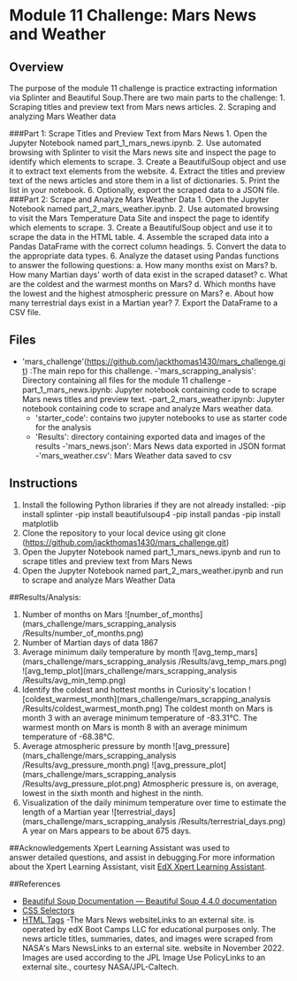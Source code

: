 # Module 11 Challenge: Mars News and Weather 

## Overview

The purpose of the module 11 challenge is practice extracting information via  Splinter and Beautiful Soup.There are two main parts to the challenge: 
    1. Scraping titles and preview text from Mars news articles. 
    2. Scraping and analyzing Mars Weather data 
    
###Part 1: Scrape Titles and Preview Text from Mars News
    1. Open the Jupyter Notebook named part_1_mars_news.ipynb.
    2. Use automated browsing with Splinter to visit the Mars news site and inspect the page to identify which elements to scrape.
    3. Create a BeautifulSoup object and use it to extract text elements from the website.
    4. Extract the titles and preview text of the news articles and store them in a list of dictionaries.
    5. Print the list in your notebook.
    6. Optionally, export the scraped data to a JSON file.
###Part 2: Scrape and Analyze Mars Weather Data
    1. Open the Jupyter Notebook named part_2_mars_weather.ipynb.
    2. Use automated browsing to visit the Mars Temperature Data Site and inspect the page to identify which elements to scrape.
    3. Create a BeautifulSoup object and use it to scrape the data in the HTML table.
    4. Assemble the scraped data into a Pandas DataFrame with the correct column headings.
    5. Convert the data to the appropriate data types.
    6. Analyze the dataset using Pandas functions to answer the following questions:
        a. How many months exist on Mars?
        b. How many Martian days' worth of data exist in the scraped dataset?
        c. What are the coldest and the warmest months on Mars?
        d. Which months have the lowest and the highest atmospheric pressure on Mars?
        e. About how many terrestrial days exist in a Martian year?
   7. Export the DataFrame to a CSV file.

## Files
- 'mars_challenge'(https://github.com/jackthomas1430/mars_challenge.git) :The main repo for this challenge.
-'mars_scrapping_analysis': Directory containing all files for the module 11 challenge 
    -part_1_mars_news.ipynb: Jupyter notebook containing code to scrape Mars news titles and preview text.
    -part_2_mars_weather.ipynb: Jupyter notebook containing code to scrape and analyze Mars weather data.
    - 'starter_code': contains two jupyter notebooks to use as starter code for the analysis 
    - 'Results': directory containing exported data and images of the results 
        -'mars_news.json': Mars News data exported in JSON format
        -'mars_weather.csv': Mars Weather data saved to csv
    
## Instructions
1. Install the following Python libraries if they are not already installed:
    -pip install splinter
    -pip install beautifulsoup4
    -pip install pandas
    -pip install matplotlib
2. Clone the repository to your local device using git clone (https://github.com/jackthomas1430/mars_challenge.git)
3. Open the Jupyter Notebook named part_1_mars_news.ipynb and run to scrape titles and preview text from Mars News
4. Open the Jupyter Notebook named part_2_mars_weather.ipynb and run to scrape and analyze Mars Weather Data

##Results/Analysis: 
1. Number of months on Mars
    ![number_of_months](mars_challenge/mars_scrapping_analysis /Results/number_of_months.png)
2. Number of Martian days of data
    1867
3. Average minimum daily temperature by month
    ![avg_temp_mars](mars_challenge/mars_scrapping_analysis /Results/avg_temp_mars.png)
    ![avg_temp_plot](mars_challenge/mars_scrapping_analysis /Results/avg_min_temp.png)
4. Identify the coldest and hottest months in Curiosity's location
    ![coldest_warmest_month](mars_challenge/mars_scrapping_analysis /Results/coldest_warmest_month.png)
    The coldest month on Mars is month 3 with an average minimum temperature of -83.31°C.
    The warmest month on Mars is month 8 with an average minimum temperature of -68.38°C. 
4. Average atmospheric pressure by month
    ![avg_pressure](mars_challenge/mars_scrapping_analysis /Results/avg_pressure_month.png)
    ![avg_pressure_plot](mars_challenge/mars_scrapping_analysis /Results/avg_pressure_plot.png)
    Atmospheric pressure is, on average, lowest in the sixth month and highest in the ninth.
5. Visualization of the daily minimum temperature over time to estimate the length of a Martian year
    ![terrestrial_days](mars_challenge/mars_scrapping_analysis /Results/terrestrial_days.png)
    A year on Mars appears to be about 675 days.
     
##Acknowledgements
    Xpert Learning Assistant was used to answer detailed questions, and assist in debugging.For more information about the Xpert Learning Assistant, visit [EdX Xpert Learning Assistant](https://www.edx.org/). 
    
##References
- [Beautiful Soup Documentation — Beautiful Soup 4.4.0 documentation](https://beautiful-soup-4.readthedocs.io/en/latest/)
- [CSS Selectors](https://beautiful-soup-4.readthedocs.io/en/latest/#css-selectors)
- [HTML Tags](https://www.w3schools.com/tags/)
-The Mars News websiteLinks to an external site. is operated by edX Boot Camps LLC for educational purposes only. The news article titles, summaries, dates, and images were scraped from NASA's Mars NewsLinks to an external site. website in November 2022. Images are used according to the JPL Image Use PolicyLinks to an external site., courtesy NASA/JPL-Caltech.
